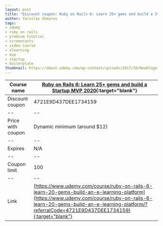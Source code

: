 ```yaml
---
layout: post
title: "Discount coupon: Ruby on Rails 6: Learn 25+ gems and build a Startup MVP 2020"
author: Yaroslav Shmarov
tags: 
- udemy
- ruby on rails
- premium tutorial
- screencasts
- video course
- elearning
- mvp
- startup
- boilerplate
thumbnail: https://about.udemy.com/wp-content/uploads/2017/10/NewUlogo-large-1.png
---
```


| Course name  | [Ruby on Rails 6: Learn 25+ gems and build a Startup MVP 2020](https://www.udemy.com/course/ruby-on-rails-6-learn-20-gems-build-an-e-learning-platform/?referralCode=4721E9D437DEE1734159){:target="blank"}  |
|--|--|
| Discount coupon  | 4721E9D437DEE1734159  |
|--|--|
| Price with coupon  | Dynamic minimum (around $12) |
|--|--|
| Expires  |  N/A  |
|--|--|
| Coupon limit |  100  |
|--|--|
| Link  | [https://www.udemy.com/course/ruby-on-rails-6-learn-20-gems-build-an-e-learning-platform](https://www.udemy.com/course/ruby-on-rails-6-learn-20-gems-build-an-e-learning-platform/?referralCode=4721E9D437DEE1734159){:target="blank"}  |
